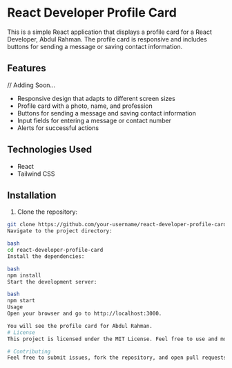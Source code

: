 # React Developer Profile Card

This is a simple React application that displays a profile card for a React Developer, Abdul Rahman. The profile card is responsive and includes buttons for sending a message or saving contact information.

## Features 
// Adding Soon...
- Responsive design that adapts to different screen sizes
- Profile card with a photo, name, and profession
- Buttons for sending a message and saving contact information
- Input fields for entering a message or contact number
- Alerts for successful actions

## Technologies Used

- React
- Tailwind CSS

## Installation

1. Clone the repository:

```bash
git clone https://github.com/your-username/react-developer-profile-card.git
Navigate to the project directory:

bash
cd react-developer-profile-card
Install the dependencies:

bash
npm install
Start the development server:

bash
npm start
Usage
Open your browser and go to http://localhost:3000.

You will see the profile card for Abdul Rahman.
# License
This project is licensed under the MIT License. Feel free to use and modify it as per your needs.

# Contributing
Feel free to submit issues, fork the repository, and open pull requests.

